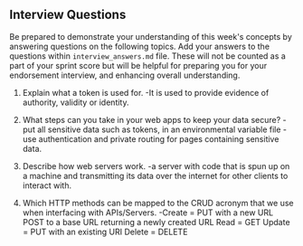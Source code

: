 ## Interview Questions

Be prepared to demonstrate your understanding of this week's concepts by answering questions on the following topics. Add your answers to the questions within `interview_answers.md` file. These will not be counted as a part of your sprint score but will be helpful for preparing you for your endorsement interview, and enhancing overall understanding.

1. Explain what a token is used for.
   -It is used to provide evidence of authority, validity or identity.

2. What steps can you take in your web apps to keep your data secure?
   -put all sensitive data such as tokens, in an environmental variable file
   -use authentication and private routing for pages containing sensitive data.

3. Describe how web servers work.
   -a server with code that is spun up on a machine and transmitting its data over the internet for other clients to interact with.

4. Which HTTP methods can be mapped to the CRUD acronym that we use when interfacing with APIs/Servers.
   -Create = PUT with a new URL
   POST to a base URL returning a newly created URL
   Read = GET
   Update = PUT with an existing URI
   Delete = DELETE
